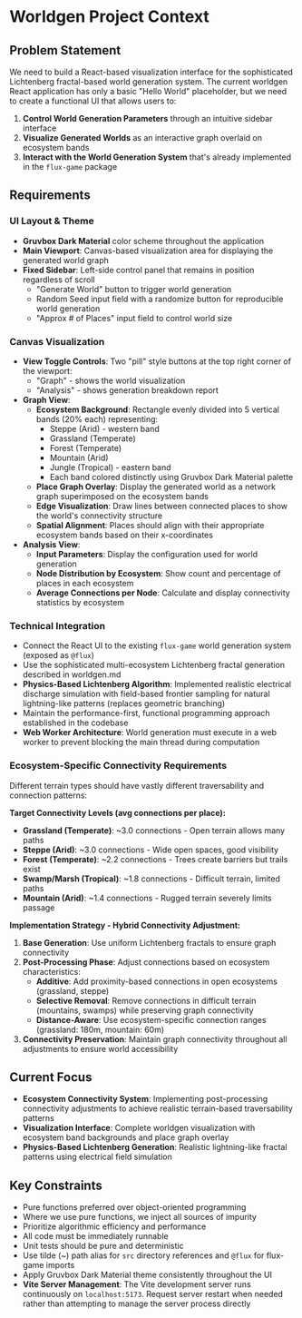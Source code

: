 # Worldgen Project Context

## Problem Statement
We need to build a React-based visualization interface for the sophisticated Lichtenberg fractal-based world generation system. The current worldgen React application has only a basic "Hello World" placeholder, but we need to create a functional UI that allows users to:

1. **Control World Generation Parameters** through an intuitive sidebar interface
2. **Visualize Generated Worlds** as an interactive graph overlaid on ecosystem bands
3. **Interact with the World Generation System** that's already implemented in the `flux-game` package

## Requirements

### UI Layout & Theme
- **Gruvbox Dark Material** color scheme throughout the application
- **Main Viewport**: Canvas-based visualization area for displaying the generated world graph
- **Fixed Sidebar**: Left-side control panel that remains in position regardless of scroll
  - "Generate World" button to trigger world generation
  - Random Seed input field with a randomize button for reproducible world generation
  - "Approx # of Places" input field to control world size

### Canvas Visualization
- **View Toggle Controls**: Two "pill" style buttons at the top right corner of the viewport:
  - "Graph" - shows the world visualization
  - "Analysis" - shows generation breakdown report
- **Graph View**:
  - **Ecosystem Background**: Rectangle evenly divided into 5 vertical bands (20% each) representing:
    - Steppe (Arid) - western band
    - Grassland (Temperate)
    - Forest (Temperate)
    - Mountain (Arid)
    - Jungle (Tropical) - eastern band
    - Each band colored distinctly using Gruvbox Dark Material palette
  - **Place Graph Overlay**: Display the generated world as a network graph superimposed on the ecosystem bands
  - **Edge Visualization**: Draw lines between connected places to show the world's connectivity structure
  - **Spatial Alignment**: Places should align with their appropriate ecosystem bands based on their x-coordinates
- **Analysis View**:
  - **Input Parameters**: Display the configuration used for world generation
  - **Node Distribution by Ecosystem**: Show count and percentage of places in each ecosystem
  - **Average Connections per Node**: Calculate and display connectivity statistics by ecosystem

### Technical Integration
- Connect the React UI to the existing `flux-game` world generation system (exposed as `@flux`)
- Use the sophisticated multi-ecosystem Lichtenberg fractal generation described in worldgen.md
- **Physics-Based Lichtenberg Algorithm**: Implemented realistic electrical discharge simulation with field-based frontier sampling for natural lightning-like patterns (replaces geometric branching)
- Maintain the performance-first, functional programming approach established in the codebase
- **Web Worker Architecture**: World generation must execute in a web worker to prevent blocking the main thread during computation

### Ecosystem-Specific Connectivity Requirements
Different terrain types should have vastly different traversability and connection patterns:

**Target Connectivity Levels (avg connections per place):**
- **Grassland (Temperate)**: ~3.0 connections - Open terrain allows many paths
- **Steppe (Arid)**: ~3.0 connections - Wide open spaces, good visibility
- **Forest (Temperate)**: ~2.2 connections - Trees create barriers but trails exist
- **Swamp/Marsh (Tropical)**: ~1.8 connections - Difficult terrain, limited paths
- **Mountain (Arid)**: ~1.4 connections - Rugged terrain severely limits passage

**Implementation Strategy - Hybrid Connectivity Adjustment:**
1. **Base Generation**: Use uniform Lichtenberg fractals to ensure graph connectivity
2. **Post-Processing Phase**: Adjust connections based on ecosystem characteristics:
   - **Additive**: Add proximity-based connections in open ecosystems (grassland, steppe)
   - **Selective Removal**: Remove connections in difficult terrain (mountains, swamps) while preserving graph connectivity
   - **Distance-Aware**: Use ecosystem-specific connection ranges (grassland: 180m, mountain: 60m)
3. **Connectivity Preservation**: Maintain graph connectivity throughout all adjustments to ensure world accessibility

## Current Focus
- **Ecosystem Connectivity System**: Implementing post-processing connectivity adjustments to achieve realistic terrain-based traversability patterns
- **Visualization Interface**: Complete worldgen visualization with ecosystem band backgrounds and place graph overlay
- **Physics-Based Lichtenberg Generation**: Realistic lightning-like fractal patterns using electrical field simulation

## Key Constraints
- Pure functions preferred over object-oriented programming
- Where we use pure functions, we inject all sources of impurity
- Prioritize algorithmic efficiency and performance
- All code must be immediately runnable
- Unit tests should be pure and deterministic
- Use tilde (~) path alias for `src` directory references and `@flux` for flux-game imports
- Apply Gruvbox Dark Material theme consistently throughout the UI
- **Vite Server Management**: The Vite development server runs continuously on `localhost:5173`. Request server restart when needed rather than attempting to manage the server process directly
